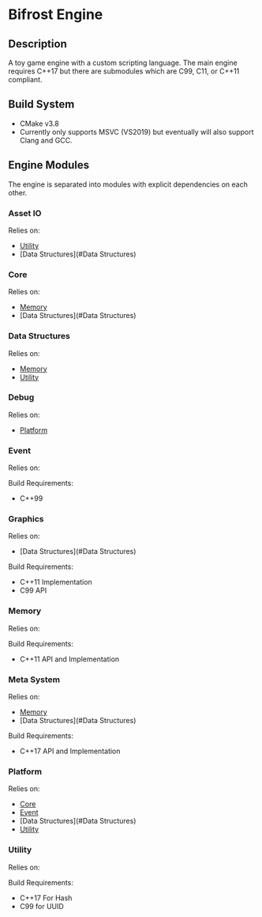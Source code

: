 # Bifrost Engine

## Description

A toy game engine with a custom scripting language.
The main engine requires C++17 but there are submodules which are C99, C11, or C++11 compliant.

## Build System 

- CMake v3.8
- Currently only supports MSVC (VS2019) but eventually will also support Clang and GCC.

## Engine Modules

The engine is separated into modules with explicit dependencies on each other.

### Asset IO

Relies on:
- [Utility](#Utility)
- [Data Structures](#Data Structures)

### Core

Relies on:
- [Memory](#Memory)
- [Data Structures](#Data Structures)

### Data Structures

Relies on:
- [Memory](#Memory)
- [Utility](#Utility)

### Debug

Relies on:
- [Platform](#Platform)

### Event

Relies on:

Build Requirements:
- C++99

### Graphics

Relies on:
- [Data Structures](#Data Structures)

Build Requirements:
- C++11 Implementation
- C99 API

### Memory

Relies on:

Build Requirements:
- C++11 API and Implementation

### Meta System

Relies on:
- [Memory](#Memory)
- [Data Structures](#Data Structures)

Build Requirements:
- C++17 API and Implementation

### Platform

Relies on:
- [Core](#Core)
- [Event](#Event)
- [Data Structures](#Data Structures)
- [Utility](#Utility)

### Utility

Relies on:

Build Requirements:
- C++17 For Hash
- C99 for UUID

